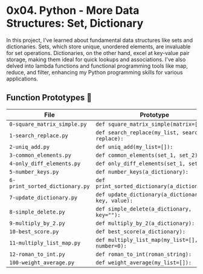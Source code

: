 # 0x04. Python - More Data Structures: Set, Dictionary

In this project, I've learned about fundamental data structures like sets and dictionaries. Sets, which store unique, unordered elements, are invaluable for set operations. Dictionaries, on the other hand, excel at key-value pair storage, making them ideal for quick lookups and associations. I've also delved into lambda functions and functional programming tools like map, reduce, and filter, enhancing my Python programming skills for various applications.

## Function Prototypes :memo:

| File                           | Prototype                                                                                                 |
| ------------------------------ | --------------------------------------------------------------------------------------------------------- |
| `0-square_matrix_simple.py`    | `def square_matrix_simple(matrix=[]):`                                                                    |
| `1-search_replace.py`          | `def search_replace(my_list, search, replace):`                                                           |
| `2-uniq_add.py`                | `def uniq_add(my_list=[]):`                                                                               |
| `3-common_elements.py`         | `def common_elements(set_1, set_2):`                                                                      |
| `4-only_diff_elements.py`      | `def only_diff_elements(set_1, set_2):`                                                                   |
| `5-number_keys.py`             | `def number_keys(a_dictionary):`                                                                          |
| `6-print_sorted_dictionary.py` | `def print_sorted_dictionary(a_dictionary):`                                                              |
| `7-update_dictionary.py`       | `def update_dictionary(a_dictionary, key, value):`                                                        |
| `8-simple_delete.py`           | `def simple_delete(a_dictionary, key=""):`                                                                |
| `9-multiply_by_2.py`           | `def multiply_by_2(a_dictionary):`                                                                        |
| `10-best_score.py`             | `def best_score(a_dictionary):`                                                                           |
| `11-multiply_list_map.py`       | `def multiply_list_map(my_list=[], number=0):`                                                             |
| `12-roman_to_int.py`       | `def roman_to_int(roman_string):`                                                             |
| `100-weight_average.py`       | `def weight_average(my_list=[]):`                                                             |
